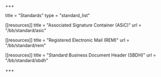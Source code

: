 +++

title = "Standards"
type = "standard_list"

[[resources]]
title = "Associated Signature Container (ASiC)"
url = "/bb/standard/asic"

[[resources]]
title = "Registered Electronic Mail (REM)"
url = "/bb/standard/rem"

[[resources]]
title = "Standard Business Document Header (SBDH)"
url = "/bb/standard/sbdh"

+++
